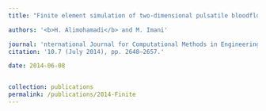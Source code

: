 ```yaml
---
title: "Finite element simulation of two-dimensional pulsatile bloodflow through a stenosed artery in the presence of external magnetic field [[Link]](https://www.tandfonline.com/doi/abs/10.1080/15502287.2014.915253)"

authors: '<b>H. Alimohamadi</b> and M. Imani'

journal: 'nternational Journal for Computational Methods in Engineering Science & Mechanics,'
citation: '10.7 (July 2014), pp. 2648–2657.'

date: 2014-06-08


collection: publications
permalink: /publications/2014-Finite
---
```


